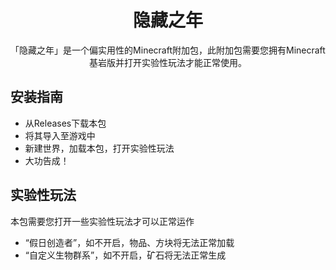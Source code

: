 <h1 align="center">隐藏之年</h1>
<div align="center">
「隐藏之年」是一个偏实用性的Minecraft附加包，此附加包需要您拥有Minecraft基岩版并打开实验性玩法才能正常使用。
</div>

## 安装指南
- 从Releases下载本包
- 将其导入至游戏中
- 新建世界，加载本包，打开实验性玩法
- 大功告成！

## 实验性玩法
本包需要您打开一些实验性玩法才可以正常运作
- “假日创造者”，如不开启，物品、方块将无法正常加载
- “自定义生物群系”，如不开启，矿石将无法正常生成